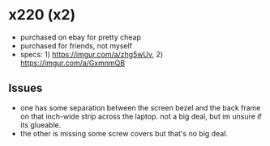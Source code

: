 # x220 (x2)
* purchased on ebay for pretty cheap
* purchased for friends, not myself
* specs: 1) https://imgur.com/a/zhg5wUv, 2) https://imgur.com/a/GxmnmQB

## Issues
* one has some separation between the screen bezel and the back frame on that inch-wide strip across the laptop. not a big deal, but im unsure if its glueable.
* the other is missing some screw covers but that's no big deal.
